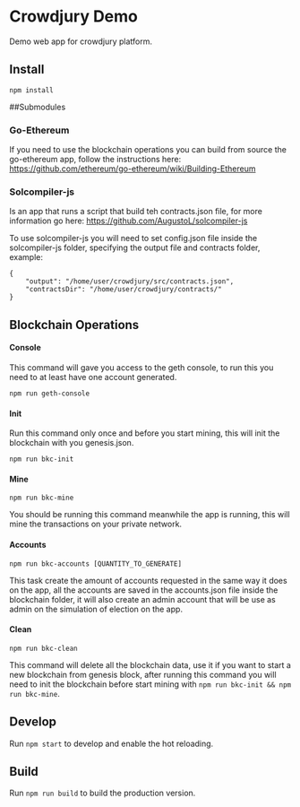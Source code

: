# Crowdjury Demo

Demo web app for crowdjury platform.

## Install

`npm install`

##Submodules

### Go-Ethereum

If you need to use the blockchain operations you can build from source the go-ethereum app, follow the instructions here: https://github.com/ethereum/go-ethereum/wiki/Building-Ethereum

### Solcompiler-js

Is an app that runs a script that build teh contracts.json file, for more information go here: https://github.com/AugustoL/solcompiler-js

To use solcompiler-js you will need to set config.json file inside the solcompiler-js folder, specifying the output file and contracts folder, example:

```
{
    "output": "/home/user/crowdjury/src/contracts.json",
    "contractsDir": "/home/user/crowdjury/contracts/"
}
```

## Blockchain Operations

#### Console

This command will gave you access to the geth console, to run this you need to at least have one account generated.

`npm run geth-console`

#### Init

Run this command only once and before you start mining, this will init the blockchain with you genesis.json.

`npm run bkc-init`

#### Mine

`npm run bkc-mine`

You should be running this command meanwhile the app is running, this will mine the transactions on your private network.

#### Accounts

`npm run bkc-accounts [QUANTITY_TO_GENERATE]`

This task create the amount of accounts requested in the same way it does on the app, all the accounts are saved in the accounts.json file inside the blockchain folder, it will also create an admin account that will be use as admin on the simulation of election on the app.

#### Clean

`npm run bkc-clean`

This command will delete all the blockchain data, use it if you want to start a new blockchain from genesis block, after running this command you will need to init the blockchain before start mining with `npm run bkc-init && npm run bkc-mine`.

## Develop

Run `npm start` to develop and enable the hot reloading.

## Build

Run `npm run build` to build the production version.
